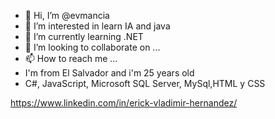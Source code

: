 - 👋 Hi, I’m @evmancia
- 👀 I’m interested in learn IA and java
- 🌱 I’m currently learning .NET
- 💞️ I’m looking to collaborate on ...
- 📫 How to reach me ...
- I'm from El Salvador and i'm 25 years old
- C#, JavaScript, Microsoft SQL Server, MySql,HTML y CSS
<!---
evmancia/evmancia is a ✨ special ✨ repository because its `README.md` (this file) appears on your GitHub profile.
You can click the Preview link to take a look at your changes.
--->
https://www.linkedin.com/in/erick-vladimir-hernandez/
